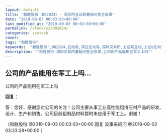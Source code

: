 ```yaml
---
layout: default
title: '和胜股份（002824）- 深交所互动易董秘问答全收录'
date: "2019-09-03 00:03:03+00:00"
last_modified_at: "2019-09-03 00:03:03+00:00"
permalink: /stock/sz/002824/
categories: szstock
cover: 
tags: "和胜股份"
keywords: '"和胜股份",002824,互动易,深证互动易,深圳交易所,上证易互动,上证e互动'
description: '"和胜股份-深圳交易所董秘问答全收录,公司的产品能用在军工上吗"'
---
```


## 公司的产品能用在军工上吗...

公司的产品能用在军工上吗

**回复**：

答：您好，感谢您对公司的关注！公司主要从事工业高性能铝挤压材产品的研发、设计、生产和销售。公司目前铝制品材料暂时未应用于军工上。谢谢！ 

（和胜股份  @2019-09-03 00:03:03+00:00 回复 没事来问问  @2019-09-02 03:23:28+00:00 ）

